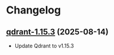 # Changelog

## [qdrant-1.15.3](https://github.com/qdrant/qdrant-helm/tree/qdrant-1.15.3) (2025-08-14)

- Update Qdrant to v1.15.3

